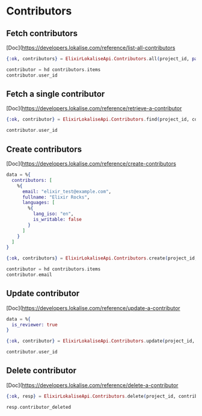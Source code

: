 # Contributors

## Fetch contributors

[Doc](https://developers.lokalise.com/reference/list-all-contributors

```elixir
{:ok, contributors} = ElixirLokaliseApi.Contributors.all(project_id, page: 2, limit: 1)

contributor = hd contributors.items
contributor.user_id
```

## Fetch a single contributor

[Doc](https://developers.lokalise.com/reference/retrieve-a-contributor

```elixir
{:ok, contributor} = ElixirLokaliseApi.Contributors.find(project_id, contributor_id)

contributor.user_id
```

## Create contributors

[Doc](https://developers.lokalise.com/reference/create-contributors

```elixir
data = %{
  contributors: [
    %{
      email: "elixir_test@example.com",
      fullname: "Elixir Rocks",
      languages: [
        %{
          lang_iso: "en",
          is_writable: false
        }
      ]
    }
  ]
}

{:ok, contributors} = ElixirLokaliseApi.Contributors.create(project_id, data)

contributor = hd contributors.items
contributor.email
```

## Update contributor

[Doc](https://developers.lokalise.com/reference/update-a-contributor

```elixir
data = %{
  is_reviewer: true
}

{:ok, contributor} = ElixirLokaliseApi.Contributors.update(project_id, contributor_id, data)

contributor.user_id
```

## Delete contributor

[Doc](https://developers.lokalise.com/reference/delete-a-contributor

```elixir
{:ok, resp} = ElixirLokaliseApi.Contributors.delete(project_id, contributor_id)

resp.contributor_deleted
```
